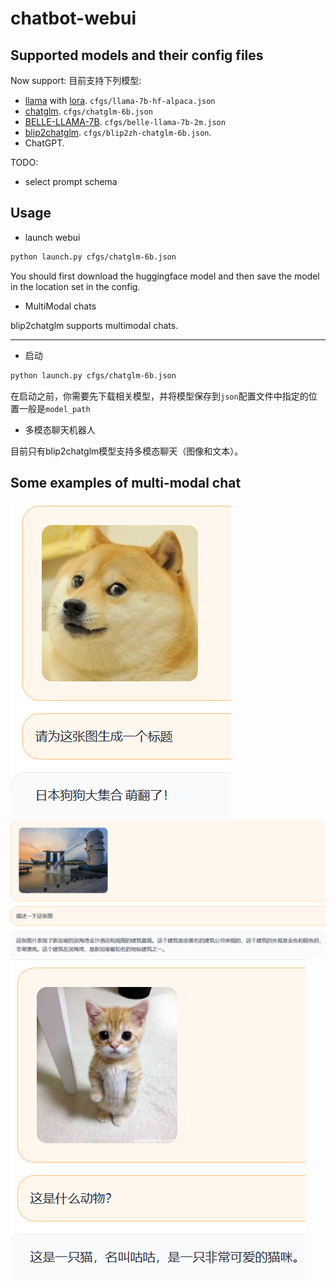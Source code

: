 # chatbot-webui

## Supported models and their config files

Now support:
目前支持下列模型:

* [llama](https://huggingface.co/decapoda-research/llama-7b-hf) with [lora](https://huggingface.co/tloen/alpaca-lora-7b). `cfgs/llama-7b-hf-alpaca.json`
* [chatglm](https://huggingface.co/THUDM/chatglm-6b). `cfgs/chatglm-6b.json`
* [BELLE-LLAMA-7B](https://huggingface.co/BelleGroup/BELLE-LLAMA-7B). `cfgs/belle-llama-7b-2m.json`
* [blip2chatglm](https://huggingface.co/Xipotzzz/blip2zh-chatglm-6b). `cfgs/blip2zh-chatglm-6b.json`.
* ChatGPT.

TODO:

* select prompt schema

## Usage

* launch webui

```bash
python launch.py cfgs/chatglm-6b.json
```

You should first download the huggingface model and then save the model in the location set in the config.

* MultiModal chats

blip2chatglm supports multimodal chats.

-----------------------------------------------

* 启动

```bash
python launch.py cfgs/chatglm-6b.json
```

在启动之前，你需要先下载相关模型，并将模型保存到`json`配置文件中指定的位置一般是`model_path`

* 多模态聊天机器人

目前只有blip2chatglm模型支持多模态聊天（图像和文本）。

## Some examples of multi-modal chat

![](doc/img/demo1.png)
![](doc/img/demo2.png)
![](doc/img/demo3.png)
